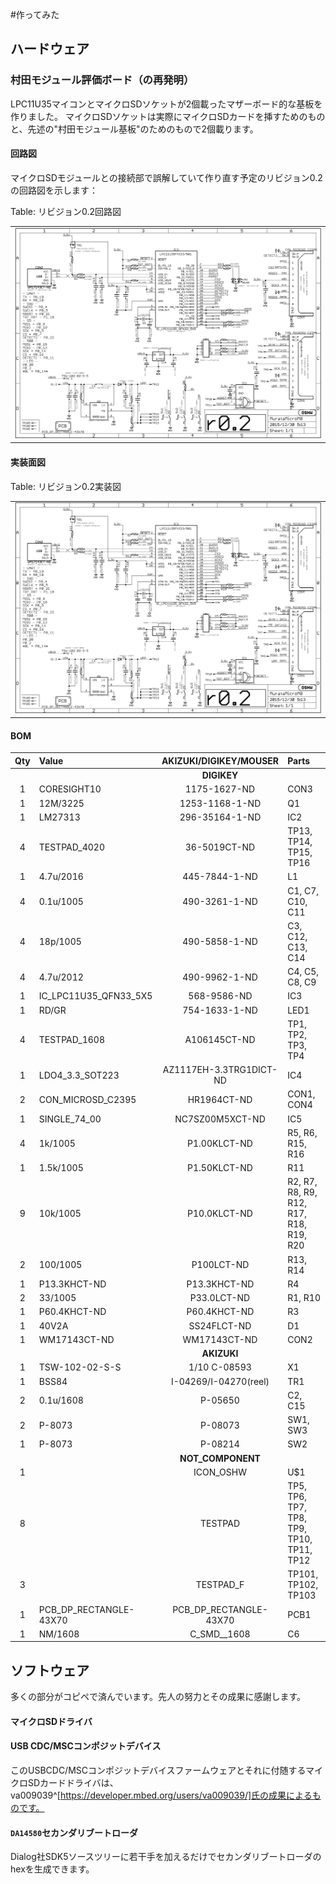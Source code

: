 #作ってみた
## ハードウェア
### 村田モジュール評価ボード（の再発明）
LPC11U35マイコンとマイクロSDソケットが2個載ったマザーボード的な基板を作りました。
マイクロSDソケットは実際にマイクロSDカードを挿すためのものと、先述の"村田モジュール基板"のためのもので2個載ります。

#### 回路図
マイクロSDモジュールとの接続部で誤解していて作り直す予定のリビジョン0.2の回路図を示します：

Table: リビジョン0.2回路図

|                               |
|:-----------------------------:|
| ![](MurataMicroMBr02.sch.png) |


#### 実装面図

Table: リビジョン0.2実装図

|                                               |
|:---------------------------------------------:|
| ![あとで差し替える](MurataMicroMBr02.sch.png) |

#### BOM
| Qty | Value                    |  AKIZUKI/DIGIKEY/MOUSER  | Parts                                     |
|:---:|:-------------------------|:------------------------:|:------------------------------------------|
|     |                          |       **DIGIKEY**        |                                           |
|  1  | CORESIGHT10              |       1175-1627-ND       | CON3                                      |
|  1  | 12M/3225                 |      1253-1168-1-ND      | Q1                                        |
|  1  | LM27313                  |      296-35164-1-ND      | IC2                                       |
|  4  | TESTPAD\_4020            |       36-5019CT-ND       | TP13, TP14, TP15, TP16                    |
|  1  | 4.7u/2016                |      445-7844-1-ND       | L1                                        |
|  4  | 0.1u/1005                |      490-3261-1-ND       | C1, C7, C10, C11                          |
|  4  | 18p/1005                 |      490-5858-1-ND       | C3, C12, C13, C14                         |
|  4  | 4.7u/2012                |      490-9962-1-ND       | C4, C5, C8, C9                            |
|  1  | IC\_LPC11U35\_QFN33\_5X5 |       568-9586-ND        | IC3                                       |
|  1  | RD/GR                    |      754-1633-1-ND       | LED1                                      |
|  4  | TESTPAD\_1608            |       A106145CT-ND       | TP1, TP2, TP3, TP4                        |
|  1  | LDO4\_3.3\_SOT223        | AZ1117EH-3.3TRG1DICT-ND  | IC4                                       |
|  2  | CON\_MICROSD\_C2395      |       HR1964CT-ND        | CON1, CON4                                |
|  1  | SINGLE\_74\_00           |     NC7SZ00M5XCT-ND      | IC5                                       |
|  4  | 1k/1005                  |       P1.00KLCT-ND       | R5, R6, R15, R16                          |
|  1  | 1.5k/1005                |       P1.50KLCT-ND       | R11                                       |
|  9  | 10k/1005                 |       P10.0KLCT-ND       | R2, R7, R8, R9, R12, R17, R18, R19, R20   |
|  2  | 100/1005                 |        P100LCT-ND        | R13, R14                                  |
|  1  | P13.3KHCT-ND             |       P13.3KHCT-ND       | R4                                        |
|  2  | 33/1005                  |       P33.0LCT-ND        | R1, R10                                   |
|  1  | P60.4KHCT-ND             |       P60.4KHCT-ND       | R3                                        |
|  1  | 40V2A                    |       SS24FLCT-ND        | D1                                        |
|  1  | WM17143CT-ND             |       WM17143CT-ND       | CON2                                      |
|     |                          |       **AKIZUKI**        |                                           |
|  1  | TSW-102-02-S-S           |       1/10 C-08593       | X1                                        |
|  1  | BSS84                    |  I-04269/I-04270(reel)   | TR1                                       |
|  2  | 0.1u/1608                |         P-05650          | C2, C15                                   |
|  2  | P-8073                   |         P-08073          | SW1, SW3                                  |
|  1  | P-8073                   |         P-08214          | SW2                                       |
|     |                          |    **NOT\_COMPONENT**    |                                           |
|  1  |                          |        ICON\_OSHW        | U$1                                       |
|  8  |                          |         TESTPAD          | TP5, TP6, TP7, TP8, TP9, TP10, TP11, TP12 |
|  3  |                          |        TESTPAD\_F        | TP101, TP102, TP103                       |
|  1  | PCB\_DP\_RECTANGLE-43X70 | PCB\_DP\_RECTANGLE-43X70 | PCB1                                      |
|  1  | NM/1608                  |      C\_SMD\_\_1608      | C6                                        |


## ソフトウェア
多くの部分がコピペで済んでいます。先人の努力とその成果に感謝します。

#### マイクロSDドライバ
#### USB CDC/MSCコンポジットデバイス
このUSBCDC/MSCコンポジットデバイスファームウェアとそれに付随するマイクロSDカードドライバは、
va009039^[https://developer.mbed.org/users/va009039/]氏の成果によるものです。

#### `DA14580`セカンダリブートローダ
Dialog社SDK5ソースツリーに若干手を加えるだけでセカンダリブートローダのhexを生成できます。
